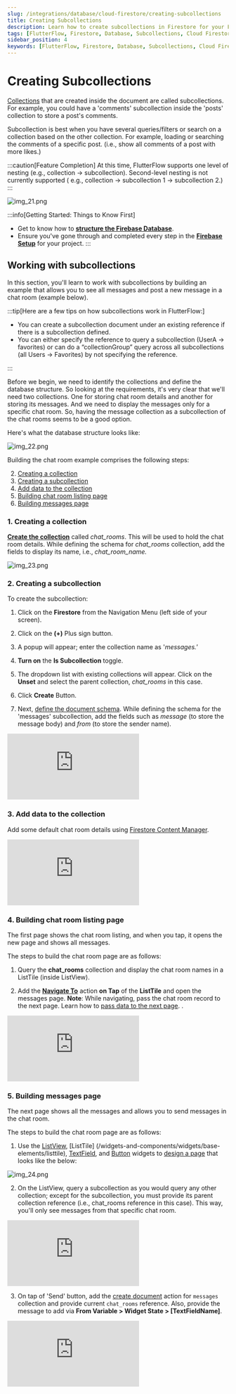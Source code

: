 ```yaml
---
slug: /integrations/database/cloud-firestore/creating-subcollections
title: Creating Subcollections
description: Learn how to create subcollections in Firestore for your FlutterFlow app, including organizing documents within subcollections.
tags: [FlutterFlow, Firestore, Database, Subcollections, Cloud Firestore]
sidebar_position: 4
keywords: [FlutterFlow, Firestore, Database, Subcollections, Cloud Firestore]
---
```


# Creating Subcollections

[Collections](creating-collections.md) that are created inside the document are called subcollections. For example, 
you could have a 'comments' subcollection inside the 'posts' collection to store a post's comments.

Subcollection is best when you have several queries/filters or search on a collection based on the other collection. For example, loading or searching the comments of a specific post. (i.e., show all comments of a post with more likes.)

:::caution[Feature Completion]
At this time, FlutterFlow supports one level of nesting (e.g., collection -> subcollection). Second-level nesting is not currently supported ( e.g., collection -> subcollection 1 -> subcollection 2.)
:::

![img_21.png](img_21.png)

:::info[Getting Started: Things to Know First]

- Get to know how to [**structure the Firebase Database**](getting-started.md#structuring-the-database).
- Ensure you've gone through and completed every step in the [**Firebase Setup**](../../firebase/connect-to-firebase-setup.md)
  for your project.
  :::

## Working with subcollections

In this section, you'll learn to work with subcollections by building an example that allows you to see all messages and post a new message in a chat room (example below).

:::tip[Here are a few tips on how subcollections work in FlutterFlow:]

* You can create a subcollection document under an existing reference if there is a subcollection defined.
* You can either specify the reference to query a subcollection (UserA -> favorites) or can do a “collectionGroup” query across all subcollections (all Users -> Favorites) by not specifying the reference.

:::

Before we begin, we need to identify the collections and define the database structure. So looking at the requirements, it's very clear that we'll need two collections. One for storing chat room details and another for storing its messages. And we need to display the messages only for a specific chat room. So, having the message collection as a subcollection of the chat rooms seems to be a good option.

Here's what the database structure looks like:

![img_22.png](img_22.png)

Building the chat room example comprises the following steps:

2. [Creating a collection](#1-creating-a-collection)
5. [Creating a subcollection](#2-creating-a-subcollection)
8. [Add data to the collection](#3-add-data-to-the-collection)
11. [Building chat room listing page](#4-building-chat-room-listing-page)
14. [Building messages page](#5-building-messages-page)

### 1. Creating a collection

[**Create the collection**](creating-collections.md) called *chat\_rooms*. This will be used to hold the chat room 
details.
While defining the schema for *chat\_rooms* collection, add the fields to display its name, i.e., *chat\_room\_name.*

![img_23.png](img_23.png)

### 2. Creating a subcollection

To create the subcollection:

1. Click on the **Firestore** from the Navigation Menu (left side of your screen).

5. Click on the **(+)** Plus sign button.
8. A popup will appear; enter the collection name as '*messages.'*
11. **Turn on** the **Is Subcollection** toggle.
14. The dropdown list with existing collections will appear. Click on the **Unset** and select the parent collection, *chat\_rooms* in this case.
17. Click **Create** Button.
20. Next, [define the document schema](creating-collections.md#define-schema-creating-fields). While defining the schema for 
    the 'messages' 
    subcollection, add the fields such as *message* (to store the message body) and *from* (to store the sender name).

<div class="video-container"><iframe src="https://www.loom.
com/embed/242ba30097fd4a3986844489027185d9?sid=1c4e4ba9-dc46-4959-8b3f-5463ab004229" frameborder="0" allow="accelerometer; autoplay; clipboard-write; encrypted-media; gyroscope; picture-in-picture; web-share" referrerpolicy="strict-origin-when-cross-origin" allowfullscreen></iframe></div>

<p></p>


### 3. Add data to the collection

Add some default chat room details using [Firestore Content Manager](firebase-content-manager.md).

<div class="video-container"><iframe src="https://www.loom.
com/embed/83997a551b964d38a2bfcad0634717d6?sid=64db9c57-c8ef-4930-bcc5-a544eff502a5" frameborder="0" allow="accelerometer; autoplay; clipboard-write; encrypted-media; gyroscope; picture-in-picture; web-share" referrerpolicy="strict-origin-when-cross-origin" allowfullscreen></iframe></div>

<p></p>


### 4. Building chat room listing page

The first page shows the chat room listing, and when you tap, it opens the new page and shows all messages.

The steps to build the chat room page are as follows:

1. Query the **chat_rooms** collection and display the chat room names in a ListTile (inside 
ListView).

5. Add the **[Navigate To](../../../ff-concepts/navigation-routing/nav-overview.md#navigation-actions)** action **on 
   Tap** of the **ListTile** and open the messages page. **Note**: While navigating, pass the 
   chat room record to the next page. Learn how to 
[pass data to the next page](../../../ff-concepts/navigation-routing/passing-data.md). .

<div class="video-container"><iframe src="https://www.loom.
com/embed/4ff47a7a33d64386a2e2865f87574fc2?sid=b84bf267-e569-4d3b-9b63-e20d92d2fe6f" frameborder="0" allow="accelerometer; autoplay; clipboard-write; encrypted-media; gyroscope; picture-in-picture; web-share" referrerpolicy="strict-origin-when-cross-origin" allowfullscreen></iframe></div>

<p></p>


### 5. Building messages page

The next page shows all the messages and allows you to send messages in the chat room.

The steps to build the chat room page are as follows:

1. Use the [ListView](/widgets-and-components/widgets/layout-elements/listview), [ListTile]
(/widgets-and-components/widgets/base-elements/listtile), [TextField](/widgets-and-components/widgets/form-elements-1/textfield), and [Button](/widgets-and-components/widgets/base-elements/button) widgets to [design a page](/widgets-and-components/ui-and-layout-101) that looks like the below:

![img_24.png](img_24.png)

2. On the ListView, query a subcollection as you would query any 
   other collection; except 
   for the subcollection, you must provide its parent collection reference (i.e., chat\_rooms reference in this case). This way, you'll only see messages from that specific chat room.

<div class="video-container"><iframe src="https://www.loom.
com/embed/e069c07b5dd14b228099534464997bca?sid=05c512e7-60f7-4495-89e7-e0fb9f915bfa" frameborder="0" allow="accelerometer; autoplay; clipboard-write; encrypted-media; gyroscope; picture-in-picture; web-share" referrerpolicy="strict-origin-when-cross-origin" allowfullscreen></iframe></div>

<p></p>

3. On tap of 'Send' button, add the [create document](firestore-actions.md#1-create-document) 
   action for 
   `messages` collection and provide current `chat_rooms` reference. Also, provide the message 
   to add via **From Variable > Widget State > [TextFieldName]**.

<div class="video-container"><iframe src="https://www.loom.
com/embed/5a2bfb932a074f0981786ec992bd9138?sid=6bb3b363-f32f-4c71-a161-6365049dba21" frameborder="0" allow="accelerometer; autoplay; clipboard-write; encrypted-media; gyroscope; picture-in-picture; web-share" referrerpolicy="strict-origin-when-cross-origin" allowfullscreen></iframe></div>

<p></p>




